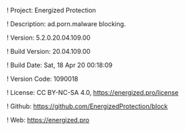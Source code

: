 ! Project: Energized Protection

! Description: ad.porn.malware blocking.

! Version: 5.2.0.20.04.109.00

! Build Version: 20.04.109.00

! Build Date: Sat, 18 Apr 20 00:18:09

! Version Code: 1090018

! License: CC BY-NC-SA 4.0, https://energized.pro/license

! Github: https://github.com/EnergizedProtection/block

! Web: https://energized.pro
